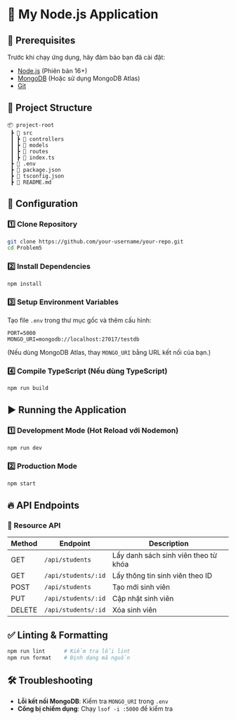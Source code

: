 # 🚀 My Node.js Application

## 📌 Prerequisites

Trước khi chạy ứng dụng, hãy đảm bảo bạn đã cài đặt:
- [Node.js](https://nodejs.org/) (Phiên bản 16+)
- [MongoDB](https://www.mongodb.com/) (Hoặc sử dụng MongoDB Atlas)
- [Git](https://git-scm.com/)

## 📂 Project Structure

```
📦 project-root
 ┣ 📂 src
 ┃ ┣ 📂 controllers
 ┃ ┣ 📂 models
 ┃ ┣ 📂 routes
 ┃ ┣ 📜 index.ts
 ┣ 📜 .env
 ┣ 📜 package.json
 ┣ 📜 tsconfig.json
 ┣ 📜 README.md
```

## 🔧 Configuration

### 1️⃣ Clone Repository
```sh
git clone https://github.com/your-username/your-repo.git
cd Problem5
```

### 2️⃣ Install Dependencies
```sh
npm install
```

### 3️⃣ Setup Environment Variables
Tạo file `.env` trong thư mục gốc và thêm cấu hình:
```
PORT=5000
MONGO_URI=mongodb://localhost:27017/testdb
```
(Nếu dùng MongoDB Atlas, thay `MONGO_URI` bằng URL kết nối của bạn.)

### 4️⃣ Compile TypeScript (Nếu dùng TypeScript)
```sh
npm run build
```

## ▶️ Running the Application

### 1️⃣ Development Mode (Hot Reload với Nodemon)
```sh
npm run dev
```

### 2️⃣ Production Mode
```sh
npm start
```

## 🔥 API Endpoints

### 📝 Resource API
| Method | Endpoint         | Description         |
|--------|----------------|---------------------|
| GET    | `/api/students` | Lấy danh sách sinh viên theo từ khóa |
| GET    | `/api/students/:id` | Lấy thông tin sinh viên theo ID |
| POST   | `/api/students` | Tạo mới sinh viên |
| PUT    | `/api/students/:id` | Cập nhật sinh viên |
| DELETE | `/api/students/:id` | Xóa sinh viên |

## ✅ Linting & Formatting
```sh
npm run lint      # Kiểm tra lỗi lint
npm run format    # Định dạng mã nguồn
```

## 🛠️ Troubleshooting

- **Lỗi kết nối MongoDB**: Kiểm tra `MONGO_URI` trong `.env`
- **Cổng bị chiếm dụng**: Chạy `lsof -i :5000` để kiểm tra


